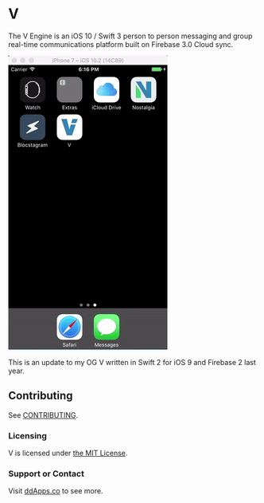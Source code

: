 # V
The V Engine is an iOS 10 / Swift 3 person to person messaging and group real-time communications platform built on Firebase 3.0 Cloud sync.

![](art/screenshot/V00.gif?raw=true)

This is an update to my OG V written in Swift 2 for iOS 9 and Firebase 2 last year.

## Contributing
See [CONTRIBUTING](CONTRIBUTING.md).

### Licensing
V is licensed under [the MIT License](LICENSE).

### Support or Contact
Visit [ddApps.co](http://ddapps.co) to see more.